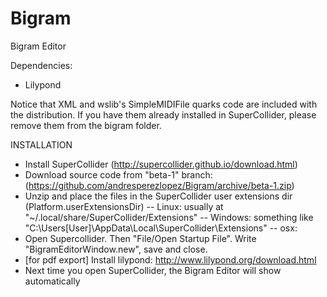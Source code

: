 Bigram
======

Bigram Editor

Dependencies:
- Lilypond

Notice that XML and wslib's SimpleMIDIFile quarks code are included with the distribution.
If you have them already installed in SuperCollider, please remove them from the bigram folder.

INSTALLATION

- Install SuperCollider (http://supercollider.github.io/download.html)
- Download source code from "beta-1" branch: (https://github.com/andresperezlopez/Bigram/archive/beta-1.zip)
- Unzip and place the files in the SuperCollider user extensions dir (Platform.userExtensionsDir)
-- Linux: usually at "~/.local/share/SuperCollider/Extensions"
-- Windows: something like "C:\Users\[User]\AppData\Local\SuperCollider\Extensions"
-- osx:
- Open Supercollider. Then "File/Open Startup File". Write "BigramEditorWindow.new", save and close.
- [for pdf export] Install lilypond: http://www.lilypond.org/download.html
- Next time you open SuperCollider, the Bigram Editor will show automatically
